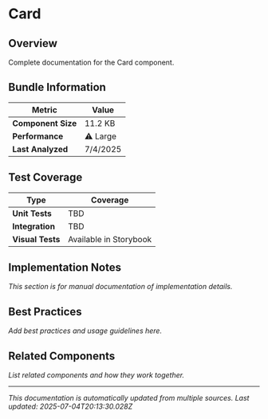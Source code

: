 # Card

## Overview

Complete documentation for the Card component.

## Bundle Information

| Metric | Value |
|--------|-------|
| **Component Size** | 11.2 KB |
| **Performance** | ⚠️ Large |
| **Last Analyzed** | 7/4/2025 |

## Test Coverage

| Type | Coverage |
|------|----------|
| **Unit Tests** | TBD |
| **Integration** | TBD |
| **Visual Tests** | Available in Storybook |

## Implementation Notes

<!-- MANUAL SECTION: Add implementation details, best practices, etc. -->
*This section is for manual documentation of implementation details.*

## Best Practices

<!-- MANUAL SECTION: Add usage best practices -->
*Add best practices and usage guidelines here.*

## Related Components

<!-- MANUAL SECTION: Link to related components -->
*List related components and how they work together.*

---

*This documentation is automatically updated from multiple sources.*
*Last updated: 2025-07-04T20:13:30.028Z*
